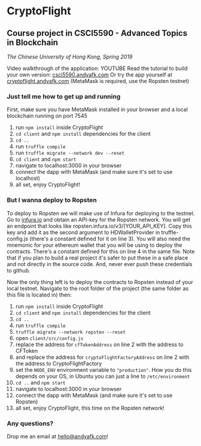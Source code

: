 # CryptoFlight

## Course project in CSCI5590 - Advanced Topics in Blockchain

_The Chinese University of Hong Kong, Spring 2019_

Video walkthrough of the application: YOUTUBE
Read the tutorial to build your own version: [csci5590.andyafk.com](https://csci5590.andyafk.com)
Or try the app yourself at [cryptoflight.andyafk.com](https://cryptoflight.andyafk.com)
(MetaMask is required, use the Ropsten testnet)

### Just tell me how to get up and running

First, make sure you have MetaMask installed in your browser and a local blockchain running on port 7545

1. run `npm install` inside CryptoFlight
2. `cd client` and `npm install` dependencies for the client
3. `cd ..`
4. run `truffle compile`
5. run `truffle migrate --network dev --reset`
6. `cd client` and `npm start`
7. navigate to localhost:3000 in your browser
8. connect the dapp with MetaMask (and make sure it's set to use localhost)
9. all set, enjoy CryptoFlight!

### But I wanna deploy to Ropsten

To deploy to Ropsten we will make use of Infura for deploying to the testnet. Go to [infura.io](https://infura.io) and obtain an API-key for the Ropsten network. You will get an endpoint that looks like ropsten.infura.io/v3/\[YOUR_API_KEY\]. Copy this key and add it as the second argument to HDWalletProvider in truffle-config.js (there's a constant defined for it on line 3). You will also need the mnemonic for your ethereum wallet that you will be using to deploy the contracts. There's a constant defined for this on line 4 in the same file. Note that if you plan to build a real project it's safer to put these in a safe place and not directly in the source code. And, never ever push these credentials to github.

Now the only thing left is to deploy the contracts to Ropsten instead of your local testnet. Navigate to the root folder of the project (the same folder as this file is located in) then:

1. run `npm install` inside CryptoFlight
2. `cd client` and `npm install` dependencies for the client
3. `cd ..`
4. run `truffle compile`
5. `truffle migrate --network ropsten --reset`
6. open `client/src/config.js`
7. replace the address for `cfTokenAddress` on line 2 with the address to CFToken
8. and replace the address for `cryptoFlightFactoryAddress` on line 2 with the address to CryptoFlightFactory
9. set the `NODE_ENV` environment variable to `"production"`. How you do this depends on your OS, in Ubuntu you can just a line to `/etc/environment`
10. `cd ..` and `npm start`
11. navigate to localhost:3000 in your browser
12. connect the dapp with MetaMask (and make sure it's set to use Ropsten)
13. all set, enjoy CryptoFlight, this time on the Ropsten network!

### Any questions?

Drop me an email at hello@andyafk.com!
